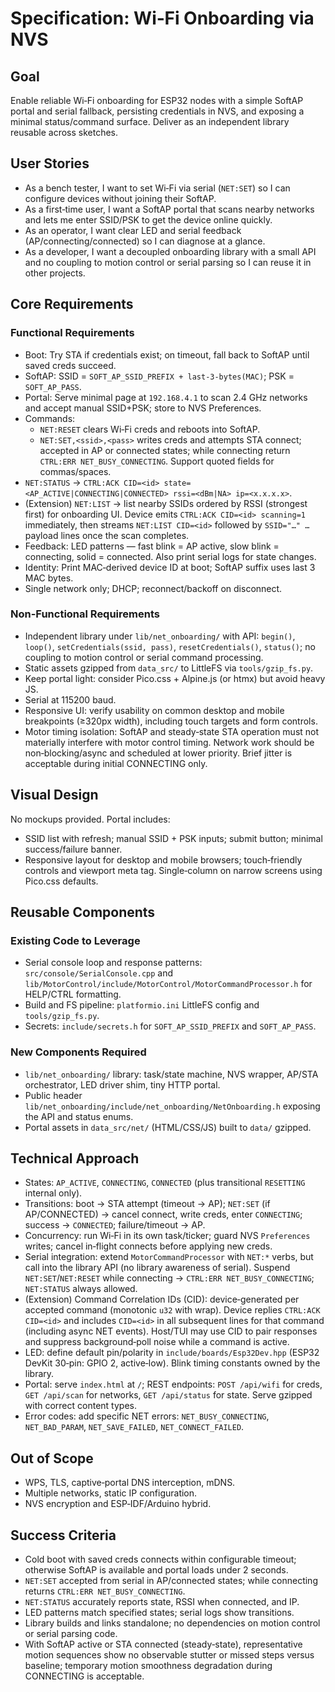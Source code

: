 # Specification: Wi‑Fi Onboarding via NVS

## Goal
Enable reliable Wi‑Fi onboarding for ESP32 nodes with a simple SoftAP portal and serial fallback, persisting credentials in NVS, and exposing a minimal status/command surface. Deliver as an independent library reusable across sketches.

## User Stories
- As a bench tester, I want to set Wi‑Fi via serial (`NET:SET`) so I can configure devices without joining their SoftAP.
- As a first‑time user, I want a SoftAP portal that scans nearby networks and lets me enter SSID/PSK to get the device online quickly.
- As an operator, I want clear LED and serial feedback (AP/connecting/connected) so I can diagnose at a glance.
- As a developer, I want a decoupled onboarding library with a small API and no coupling to motion control or serial parsing so I can reuse it in other projects.

## Core Requirements
### Functional Requirements
- Boot: Try STA if credentials exist; on timeout, fall back to SoftAP until saved creds succeed.
- SoftAP: SSID = `SOFT_AP_SSID_PREFIX + last-3-bytes(MAC)`; PSK = `SOFT_AP_PASS`.
- Portal: Serve minimal page at `192.168.4.1` to scan 2.4 GHz networks and accept manual SSID+PSK; store to NVS Preferences.
- Commands:
  - `NET:RESET` clears Wi‑Fi creds and reboots into SoftAP.
  - `NET:SET,<ssid>,<pass>` writes creds and attempts STA connect; accepted in AP or connected states; while connecting return `CTRL:ERR NET_BUSY_CONNECTING`. Support quoted fields for commas/spaces.
- `NET:STATUS` → `CTRL:ACK CID=<id> state=<AP_ACTIVE|CONNECTING|CONNECTED> rssi=<dBm|NA> ip=<x.x.x.x>`.
- (Extension) `NET:LIST` → list nearby SSIDs ordered by RSSI (strongest first) for onboarding UI. Device emits `CTRL:ACK CID=<id> scanning=1` immediately, then streams `NET:LIST CID=<id>` followed by `SSID="…" …` payload lines once the scan completes.
- Feedback: LED patterns — fast blink = AP active, slow blink = connecting, solid = connected. Also print serial logs for state changes.
- Identity: Print MAC‑derived device ID at boot; SoftAP suffix uses last 3 MAC bytes.
- Single network only; DHCP; reconnect/backoff on disconnect.

### Non-Functional Requirements
- Independent library under `lib/net_onboarding/` with API: `begin()`, `loop()`, `setCredentials(ssid, pass)`, `resetCredentials()`, `status()`; no coupling to motion control or serial command processing.
- Static assets gzipped from `data_src/` to LittleFS via `tools/gzip_fs.py`.
- Keep portal light: consider Pico.css + Alpine.js (or htmx) but avoid heavy JS.
- Serial at 115200 baud.
- Responsive UI: verify usability on common desktop and mobile breakpoints (≥320px width), including touch targets and form controls.
 - Motor timing isolation: SoftAP and steady‑state STA operation must not materially interfere with motor control timing. Network work should be non‑blocking/async and scheduled at lower priority. Brief jitter is acceptable during initial CONNECTING only.

## Visual Design
No mockups provided. Portal includes:
- SSID list with refresh; manual SSID + PSK inputs; submit button; minimal success/failure banner.
- Responsive layout for desktop and mobile browsers; touch‑friendly controls and viewport meta tag. Single‑column on narrow screens using Pico.css defaults.

## Reusable Components
### Existing Code to Leverage
- Serial console loop and response patterns: `src/console/SerialConsole.cpp` and `lib/MotorControl/include/MotorControl/MotorCommandProcessor.h` for HELP/CTRL formatting.
- Build and FS pipeline: `platformio.ini` LittleFS config and `tools/gzip_fs.py`.
- Secrets: `include/secrets.h` for `SOFT_AP_SSID_PREFIX` and `SOFT_AP_PASS`.

### New Components Required
- `lib/net_onboarding/` library: task/state machine, NVS wrapper, AP/STA orchestrator, LED driver shim, tiny HTTP portal.
- Public header `lib/net_onboarding/include/net_onboarding/NetOnboarding.h` exposing the API and status enums.
- Portal assets in `data_src/net/` (HTML/CSS/JS) built to `data/` gzipped.

## Technical Approach
- States: `AP_ACTIVE`, `CONNECTING`, `CONNECTED` (plus transitional `RESETTING` internal only).
- Transitions: boot → STA attempt (timeout → AP); `NET:SET` (if AP/CONNECTED) → cancel connect, write creds, enter `CONNECTING`; success → `CONNECTED`; failure/timeout → AP.
- Concurrency: run Wi‑Fi in its own task/ticker; guard NVS `Preferences` writes; cancel in‑flight connects before applying new creds.
- Serial integration: extend `MotorCommandProcessor` with `NET:*` verbs, but call into the library API (no library awareness of serial). Suspend `NET:SET`/`NET:RESET` while connecting → `CTRL:ERR NET_BUSY_CONNECTING`; `NET:STATUS` always allowed.
- (Extension) Command Correlation IDs (CID): device‑generated per accepted command (monotonic `u32` with wrap). Device replies `CTRL:ACK CID=<id>` and includes `CID=<id>` in all subsequent lines for that command (including async NET events). Host/TUI may use CID to pair responses and suppress background‑poll noise while a command is active.
- LED: define default pin/polarity in `include/boards/Esp32Dev.hpp` (ESP32 DevKit 30‑pin: GPIO 2, active‑low). Blink timing constants owned by the library.
- Portal: serve `index.html` at `/`; REST endpoints: `POST /api/wifi` for creds, `GET /api/scan` for networks, `GET /api/status` for state. Serve gzipped with correct content types.
- Error codes: add specific NET errors: `NET_BUSY_CONNECTING`, `NET_BAD_PARAM`, `NET_SAVE_FAILED`, `NET_CONNECT_FAILED`.

## Out of Scope
- WPS, TLS, captive‑portal DNS interception, mDNS.
- Multiple networks, static IP configuration.
- NVS encryption and ESP‑IDF/Arduino hybrid.

## Success Criteria
- Cold boot with saved creds connects within configurable timeout; otherwise SoftAP is available and portal loads under 2 seconds.
- `NET:SET` accepted from serial in AP/connected states; while connecting returns `CTRL:ERR NET_BUSY_CONNECTING`.
- `NET:STATUS` accurately reports state, RSSI when connected, and IP.
- LED patterns match specified states; serial logs show transitions.
- Library builds and links standalone; no dependencies on motion control or serial parsing code.
 - With SoftAP active or STA connected (steady‑state), representative motion sequences show no observable stutter or missed steps versus baseline; temporary motion smoothness degradation during CONNECTING is acceptable.
